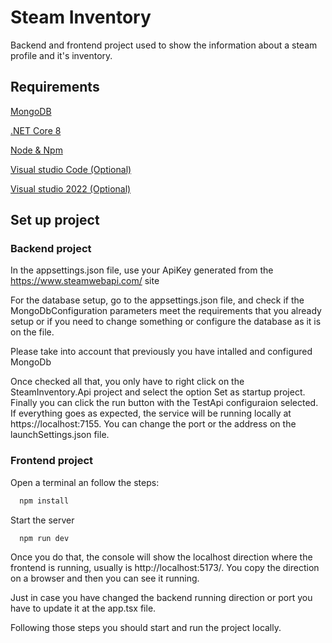 
# Steam Inventory

Backend and frontend project used to show the information about a steam profile and it's inventory.

## Requirements

[MongoDB](https://www.mongodb.com/try/download/atlascli)

[.NET Core 8](https://dotnet.microsoft.com/es-es/download/dotnet/8.0)

[Node & Npm](https://docs.npmjs.com/downloading-and-installing-node-js-and-npm)

[Visual studio Code (Optional)](https://visualstudio.microsoft.com/es/downloads/)

[Visual studio 2022 (Optional)](https://visualstudio.microsoft.com/es/downloads/)

## Set up project

### Backend project

In the appsettings.json file, use your ApiKey generated from the https://www.steamwebapi.com/ site

For the database setup, go to the appsettings.json file, and check if the MongoDbConfiguration parameters meet the requirements that you already setup or if you need to change something or configure the database as it is on the file.

Please take into account that previously you have intalled and configured MongoDb

Once checked all that, you only have to right click on the SteamInventory.Api project and select the option Set as startup project. Finally you can click the run button with the TestApi configuraion selected. If everything goes as expected, the service will be running locally at https://localhost:7155. You can change the port or the address on the launchSettings.json file.

### Frontend project

Open a terminal an follow the steps:


```bash
  npm install
```

Start the server

```bash
  npm run dev
```
Once you do that, the console will show the localhost direction where the frontend is running, usually is http://localhost:5173/. You copy the direction on a browser and then you can see it running.

Just in case you have changed the backend running direction or port you have to update it at the app.tsx file.

Following those steps you should start and run the project locally.
